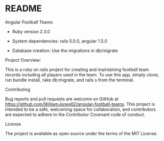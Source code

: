 # README

Angular Football Teams

* Ruby version 2.3.0

* System dependencies: rails 5.0.0, angular 1.5.0

* Database creation: Use the migrations in db/migrate

Project Overview:

This is a ruby on rails project for creating and maintaining football team records including all players used in the team. To use this app, simply clone, run bundle install, rake db:migrate, and rails s from the terminal.

Contributing

Bug reports and pull requests are welcome on GitHub at https://github.com/WilliamJones62/angular-football-teams. This project is intended to be a safe, welcoming space for collaboration, and contributors are expected to adhere to the Contributor Covenant code of conduct.

License

The project is available as open source under the terms of the MIT License.
